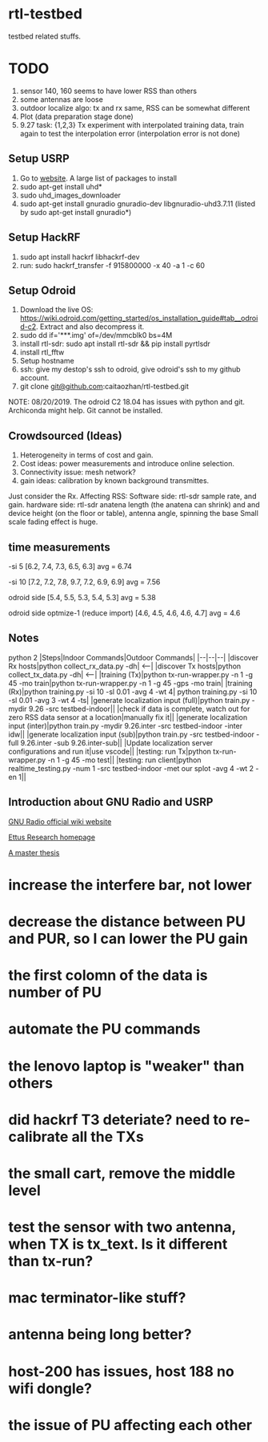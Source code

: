 # rtl-testbed
testbed related stuffs.

# TODO
1. sensor 140, 160 seems to have lower RSS than others
2. some antennas are loose
3. outdoor localize algo: tx and rx same, RSS can be somewhat different
2. Plot (data preparation stage done)
3. 9.27 task: {1,2,3} Tx experiment with interpolated training data, train again to test the interpolation error (interpolation error is not done)


## Setup USRP
1) Go to [website](https://kb.ettus.com/Building_and_Installing_the_USRP_Open-Source_Toolchain_(UHD_and_GNU_Radio)_on_Linux). A large list of packages to install
2) sudo apt-get install uhd*
3) sudo uhd_images_downloader
4) sudo apt-get install gnuradio gnuradio-dev libgnuradio-uhd3.7.11 (listed by sudo apt-get install gnuradio*)

## Setup HackRF
1) sudo apt install hackrf libhackrf-dev
2) run: sudo hackrf_transfer -f 915800000  -x 40  -a 1 -c 60

## Setup Odroid
1) Download the live OS: https://wiki.odroid.com/getting_started/os_installation_guide#tab__odroid-c2. Extract and also decompress it.
2) sudo dd if='***.img' of=/dev/mmcblk0 bs=4M
3) install rtl-sdr: sudo apt install rtl-sdr && pip install pyrtlsdr
4) install rtl_fftw
5) Setup hostname
6) ssh: give my destop's ssh to odroid, give odroid's ssh to my github account.
7) git clone git@github.com:caitaozhan/rtl-testbed.git

NOTE: 08/20/2019. The odroid C2 18.04 has issues with python and git. Archiconda might help. Git cannot be installed.

## Crowdsourced (Ideas)
1) Heterogeneity in terms of cost and gain.
2) Cost ideas: power measurements and introduce online selection.
3) Connectivity issue: mesh network?
4) gain ideas: calibration by known background transmittes.


Just consider the Rx. Affecting RSS:
Software side: rtl-sdr sample rate, and gain.
hardware side: rtl-sdr anatena length (the anatena can shrink) and and device height (on the floor or table), antenna angle, spinning the base
Small scale fading effect is huge.


## time measurements

-si 5
[6.2, 7.4, 7.3, 6.5, 6.3]              avg = 6.74

-si 10
[7.2, 7.2, 7.8, 9.7, 7.2, 6.9, 6.9]    avg = 7.56

odroid side
[5.4, 5.5, 5.3, 5.4, 5.3]              avg = 5.38

odroid side optmize-1 (reduce import)
[4.6, 4.5, 4.6, 4.6, 4.7]              avg = 4.6


## Notes
python 2
|Steps|Indoor Commands|Outdoor Commands|
|--|--|--|
|discover Rx hosts|python collect_rx_data.py -dh| <--|
|discover Tx hosts|python collect_tx_data.py -dh| <--|
|training (Tx)|python tx-run-wrapper.py -n 1 -g 45 -mo train|python tx-run-wrapper.py -n 1 -g 45 -gps -mo train|
|training (Rx)|python training.py -si 10 -sl 0.01 -avg 4 -wt 4| python training.py -si 10 -sl 0.01 -avg 3 -wt 4 -ts|
|generate localization input (full)|python train.py -mydir 9.26 -src testbed-indoor||
|check if data is complete, watch out for zero RSS data sensor at a location|manually fix it||
|generate localization input (inter)|python train.py -mydir 9.26.inter -src testbed-indoor -inter idw||
|generate localization input (sub)|python train.py -src testbed-indoor -full 9.26.inter -sub 9.26.inter-sub||
|Update localization server configurations and run it|use vscode||
|testing: run Tx|python tx-run-wrapper.py -n 1 -g 45 -mo test||
|testing: run client|python realtime_testing.py -num 1 -src testbed-indoor -met our splot -avg 4 -wt 2 -en 1||

## Introduction about GNU Radio and USRP
[GNU Radio official wiki website](https://wiki.gnuradio.org/index.php/Main_Page)

[Ettus Research homepage](https://kb.ettus.com/Knowledge_Base)

[A master thesis](http://oa.upm.es/21618/1/TESIS_MASTER_LEI_ZHANG.pdf)


# increase the interfere bar, not lower
# decrease the distance between PU and PUR, so I can lower the PU gain

# the first colomn of the data is number of PU
# automate the PU commands
# the lenovo laptop is "weaker" than others

# did hackrf T3 deteriate? need to re-calibrate all the TXs
# the small cart, remove the middle level
# test the sensor with two antenna, when TX is tx_text. Is it different than tx-run?
# mac terminator-like stuff?
# antenna being long better?

# host-200 has issues, host 188 no wifi dongle?
# the issue of PU affecting each other
